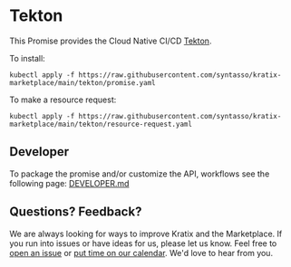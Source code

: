 # Tekton

This Promise provides the Cloud Native CI/CD [Tekton](https://tekton.dev/).

To install:
```
kubectl apply -f https://raw.githubusercontent.com/syntasso/kratix-marketplace/main/tekton/promise.yaml
```

To make a resource request:
```
kubectl apply -f https://raw.githubusercontent.com/syntasso/kratix-marketplace/main/tekton/resource-request.yaml
```

## Developer

To package the promise and/or customize the API, workflows see the following page: [DEVELOPER.md](DEVELOPER.md)

## Questions? Feedback?

We are always looking for ways to improve Kratix and the Marketplace. If you run into issues or have ideas for us, please let us know. Feel free to [open an issue](https://github.com/syntasso/kratix-marketplace/issues/new/choose) or [put time on our calendar](https://www.syntasso.io/contact-us). We'd love to hear from you.
